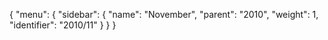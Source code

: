 {
  "menu": {
    "sidebar": {
      "name": "November",
      "parent": "2010",
      "weight": 1,
      "identifier": "2010/11"
    }
  }
}
